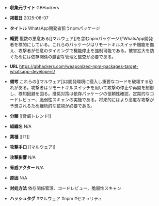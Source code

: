 - **収集元サイト**
GBHackers

- **掲載日**
2025-08-07

- **タイトル**
WhatsApp開発者狙うnpmパッケージ

- **概要**
複数の悪意ある[[マルウェア]]を含むnpmパッケージがWhatsApp開発者を標的にしている。これらのパッケージはリモートキルスイッチ機能を備え、攻撃者が任意のタイミングで機能停止を強制可能である。被害拡大を防ぐためには依存関係の厳密な管理と監査が必要である。

- **URL**
https://gbhackers.com/weaponized-npm-packages-target-whatsapp-developers/

- **備考**
これらの[[マルウェア]]は開発環境に侵入し重要なコードを破壊する恐れがある。攻撃者はリモートキルスイッチを用いて攻撃の停止や再開を制御し、検知回避を図る。推奨対策は依存パッケージの信頼性確認、定期的なコードレビュー、脆弱性スキャンの実施である。将来的にはより高度な攻撃が予想されるため継続的な監視が必要である。

- **分類**
[[脅威トレンド]]

- **組織名**
N/A

- **業種**
[[IT]]

- **攻撃手口**
[[マルウェア]]

- **攻撃影響**
N/A

- **脅威アクター**
N/A

- **原因**
N/A

- **対処方法**
依存関係管理、コードレビュー、脆弱性スキャン

- **ハッシュタグ**
#マルウェア #npm #セキュリティ
